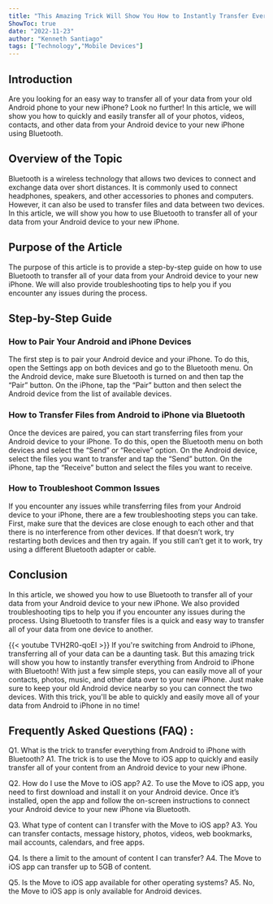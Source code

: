 ```yaml
---
title: "This Amazing Trick Will Show You How to Instantly Transfer Everything from Android to iPhone with Bluetooth!"
ShowToc: true 
date: "2022-11-23"
author: "Kenneth Santiago" 
tags: ["Technology","Mobile Devices"]
---
```

## Introduction
Are you looking for an easy way to transfer all of your data from your old Android phone to your new iPhone? Look no further! In this article, we will show you how to quickly and easily transfer all of your photos, videos, contacts, and other data from your Android device to your new iPhone using Bluetooth. 

## Overview of the Topic
Bluetooth is a wireless technology that allows two devices to connect and exchange data over short distances. It is commonly used to connect headphones, speakers, and other accessories to phones and computers. However, it can also be used to transfer files and data between two devices. In this article, we will show you how to use Bluetooth to transfer all of your data from your Android device to your new iPhone. 

## Purpose of the Article
The purpose of this article is to provide a step-by-step guide on how to use Bluetooth to transfer all of your data from your Android device to your new iPhone. We will also provide troubleshooting tips to help you if you encounter any issues during the process. 

## Step-by-Step Guide
### How to Pair Your Android and iPhone Devices
The first step is to pair your Android device and your iPhone. To do this, open the Settings app on both devices and go to the Bluetooth menu. On the Android device, make sure Bluetooth is turned on and then tap the “Pair” button. On the iPhone, tap the “Pair” button and then select the Android device from the list of available devices.

### How to Transfer Files from Android to iPhone via Bluetooth
Once the devices are paired, you can start transferring files from your Android device to your iPhone. To do this, open the Bluetooth menu on both devices and select the “Send” or “Receive” option. On the Android device, select the files you want to transfer and tap the “Send” button. On the iPhone, tap the “Receive” button and select the files you want to receive.

### How to Troubleshoot Common Issues
If you encounter any issues while transferring files from your Android device to your iPhone, there are a few troubleshooting steps you can take. First, make sure that the devices are close enough to each other and that there is no interference from other devices. If that doesn’t work, try restarting both devices and then try again. If you still can’t get it to work, try using a different Bluetooth adapter or cable.

## Conclusion
In this article, we showed you how to use Bluetooth to transfer all of your data from your Android device to your new iPhone. We also provided troubleshooting tips to help you if you encounter any issues during the process. Using Bluetooth to transfer files is a quick and easy way to transfer all of your data from one device to another.

{{< youtube TVH2R0-qoEI >}} 
If you're switching from Android to iPhone, transferring all of your data can be a daunting task. But this amazing trick will show you how to instantly transfer everything from Android to iPhone with Bluetooth! With just a few simple steps, you can easily move all of your contacts, photos, music, and other data over to your new iPhone. Just make sure to keep your old Android device nearby so you can connect the two devices. With this trick, you'll be able to quickly and easily move all of your data from Android to iPhone in no time!

## Frequently Asked Questions (FAQ) :
Q1. What is the trick to transfer everything from Android to iPhone with Bluetooth?
A1. The trick is to use the Move to iOS app to quickly and easily transfer all of your content from an Android device to your new iPhone. 

Q2. How do I use the Move to iOS app?
A2. To use the Move to iOS app, you need to first download and install it on your Android device. Once it’s installed, open the app and follow the on-screen instructions to connect your Android device to your new iPhone via Bluetooth. 

Q3. What type of content can I transfer with the Move to iOS app?
A3. You can transfer contacts, message history, photos, videos, web bookmarks, mail accounts, calendars, and free apps. 

Q4. Is there a limit to the amount of content I can transfer?
A4. The Move to iOS app can transfer up to 5GB of content. 

Q5. Is the Move to iOS app available for other operating systems?
A5. No, the Move to iOS app is only available for Android devices.


